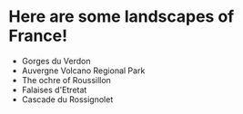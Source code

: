 # Here are some landscapes of France!

<ul>
<li> Gorges du Verdon
<li> Auvergne Volcano Regional Park
<li> The ochre of Roussillon
<li> Falaises d'Etretat
<li> Cascade du Rossignolet
</ul>